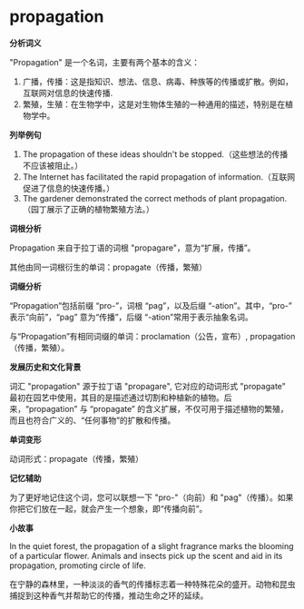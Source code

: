 # propagation

**分析词义**

  

"Propagation" 是一个名词，主要有两个基本的含义：

  

1.  广播，传播：这是指知识、想法、信息、病毒、种族等的传播或扩散。例如，互联网对信息的快速传播.
2.  繁殖，生殖：在生物学中，这是对生物体生殖的一种通用的描述，特别是在植物学中。

  

**列举例句**

  

1.  The propagation of these ideas shouldn't be stopped.（这些想法的传播不应该被阻止。）
2.  The Internet has facilitated the rapid propagation of information.（互联网促进了信息的快速传播。）
3.  The gardener demonstrated the correct methods of plant propagation.（园丁展示了正确的植物繁殖方法。）

  

**词根分析**

  

Propagation 来自于拉丁语的词根 "propagare"，意为“扩展，传播”。

  

其他由同一词根衍生的单词：propagate（传播，繁殖）

  

**词缀分析**

  

“Propagation”包括前缀 “pro-”，词根 “pag”，以及后缀 “-ation”。其中，“pro-” 表示“向前”，“pag” 意为“传播”，后缀 “-ation”常用于表示抽象名词。

  

与“Propagation”有相同词缀的单词：proclamation（公告，宣布）, propagation （传播，繁殖）。

  

**发展历史和文化背景**

  

词汇 "propagation" 源于拉丁语 "propagare", 它对应的动词形式 "propagate" 最初在园艺中使用，其目的是描述通过切割和种植新的植物。后来，“propagation” 与 “propagate” 的含义扩展，不仅可用于描述植物的繁殖，而且也符合广义的、“任何事物”的扩散和传播。

  

**单词变形**

  

动词形式：propagate（传播，繁殖）

  

**记忆辅助**

  

为了更好地记住这个词，您可以联想一下 "pro-"（向前）和 "pag"（传播）。如果你把它们放在一起，就会产生一个想象，即“传播向前”。

  

**小故事**

  

In the quiet forest, the propagation of a slight fragrance marks the blooming of a particular flower. Animals and insects pick up the scent and aid in its propagation, promoting circle of life.

  

在宁静的森林里，一种淡淡的香气的传播标志着一种特殊花朵的盛开。动物和昆虫捕捉到这种香气并帮助它的传播，推动生命之环的延续。

